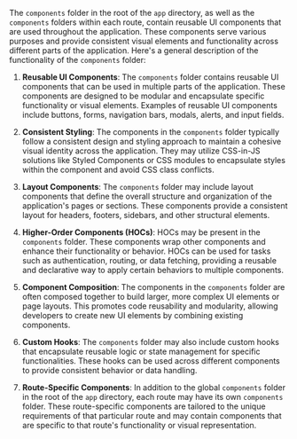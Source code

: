 The `components` folder in the root of the `app` directory, as well as the `components` folders within each route, contain reusable UI components that are used throughout the application. These components serve various purposes and provide consistent visual elements and functionality across different parts of the application. Here's a general description of the functionality of the `components` folder:

1. **Reusable UI Components**: The `components` folder contains reusable UI components that can be used in multiple parts of the application. These components are designed to be modular and encapsulate specific functionality or visual elements. Examples of reusable UI components include buttons, forms, navigation bars, modals, alerts, and input fields.

2. **Consistent Styling**: The components in the `components` folder typically follow a consistent design and styling approach to maintain a cohesive visual identity across the application. They may utilize CSS-in-JS solutions like Styled Components or CSS modules to encapsulate styles within the component and avoid CSS class conflicts.

3. **Layout Components**: The `components` folder may include layout components that define the overall structure and organization of the application's pages or sections. These components provide a consistent layout for headers, footers, sidebars, and other structural elements.

4. **Higher-Order Components (HOCs)**: HOCs may be present in the `components` folder. These components wrap other components and enhance their functionality or behavior. HOCs can be used for tasks such as authentication, routing, or data fetching, providing a reusable and declarative way to apply certain behaviors to multiple components.

5. **Component Composition**: The components in the `components` folder are often composed together to build larger, more complex UI elements or page layouts. This promotes code reusability and modularity, allowing developers to create new UI elements by combining existing components.

6. **Custom Hooks**: The `components` folder may also include custom hooks that encapsulate reusable logic or state management for specific functionalities. These hooks can be used across different components to provide consistent behavior or data handling.

7. **Route-Specific Components**: In addition to the global `components` folder in the root of the `app` directory, each route may have its own `components` folder. These route-specific components are tailored to the unique requirements of that particular route and may contain components that are specific to that route's functionality or visual representation.
